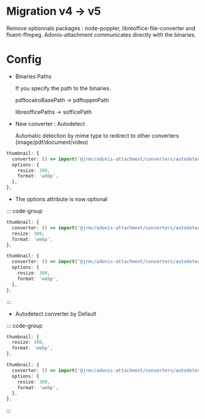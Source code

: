 # Migration v4 -> v5

Remove optionnals packages : node-poppler, libreoffice-file-converter and fluent-ffmpeg.
Adonis-attachment communicates directly with the binaries.

# Config

- Binaries Paths

  If you specify the path to the binaries.

  pdftocairoBasePath -> pdftoppmPath

  libreofficePaths -> sofficePath


- New converter : Autodetect

  Automatic detection by mime type to redirect to other converters (image/pdf/document/video)

```typescript
thumbnail: {
  converter: () => import('@jrmc/adonis-attachment/converters/autodetect_converter'),
  options: {
    resize: 300,
    format: 'webp',
  },
},
```

- The options attribute is now optional

::: code-group
```typescript [Now]
thumbnail: {
  converter: () => import('@jrmc/adonis-attachment/converters/autodetect_converter'),
  resize: 300,
  format: 'webp',
},
```

```typescript [Before]
thumbnail: {
  converter: () => import('@jrmc/adonis-attachment/converters/autodetect_converter'),
  options: {
    resize: 300,
    format: 'webp',
  },
},
```
:::

- Autodetect converter by Default

::: code-group
```typescript [Now]
thumbnail: {
  resize: 300,
  format: 'webp',
},
```

```typescript [Before]
thumbnail: {
  converter: () => import('@jrmc/adonis-attachment/converters/autodetect_converter'),
  options: {
    resize: 300,
    format: 'webp',
  },
},
```
:::